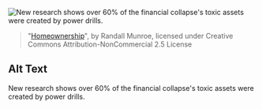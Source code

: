 ![New research shows over 60% of the financial collapse's toxic assets were created by power drills.](https://imgs.xkcd.com/comics/homeownership.png)
> "[Homeownership](https://xkcd.com/905/)", by Randall Munroe, licensed under Creative Commons Attribution-NonCommercial 2.5 License

## Alt Text
New research shows over 60% of the financial collapse's toxic assets were created by power drills.
